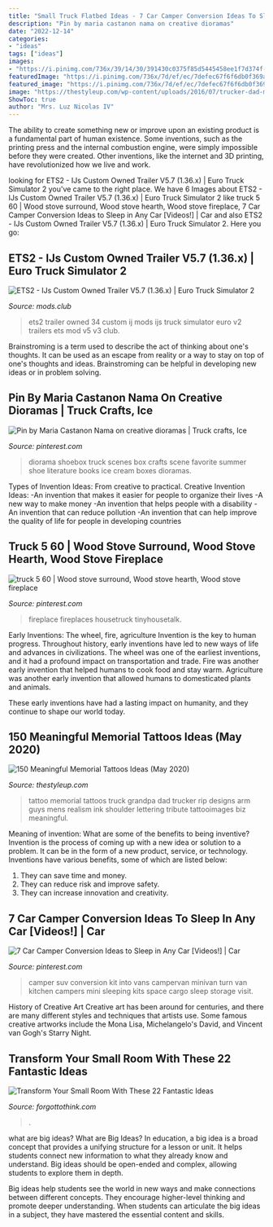 ```yaml
---
title: "Small Truck Flatbed Ideas - 7 Car Camper Conversion Ideas To Sleep In Any Car [videos!]"
description: "Pin by maria castanon nama on creative dioramas"
date: "2022-12-14"
categories:
- "ideas"
tags: ["ideas"]
images:
- "https://i.pinimg.com/736x/39/14/30/391430c0375f85d5445458ee1f7d374f--barn-boards-mud-room.jpg"
featuredImage: "https://i.pinimg.com/736x/7d/ef/ec/7defec67f6f6db0f369a7407105aad27--summer-scenes-hagen.jpg"
featured_image: "https://i.pinimg.com/736x/7d/ef/ec/7defec67f6f6db0f369a7407105aad27--summer-scenes-hagen.jpg"
image: "https://thestyleup.com/wp-content/uploads/2016/07/trucker-dad-memorial-guys-upper-arm-tattoo.jpg"
ShowToc: true
author: "Mrs. Luz Nicolas IV"
---
```



The ability to create something new or improve upon an existing product is a fundamental part of human existence. Some inventions, such as the printing press and the internal combustion engine, were simply impossible before they were created. Other inventions, like the internet and 3D printing, have revolutionized how we live and work.

	

		
looking for ETS2 - IJs Custom Owned Trailer V5.7 (1.36.x) | Euro Truck Simulator 2 you've came to the right place. We have 6 Images about ETS2 - IJs Custom Owned Trailer V5.7 (1.36.x) | Euro Truck Simulator 2 like truck 5 60 | Wood stove surround, Wood stove hearth, Wood stove fireplace, 7 Car Camper Conversion Ideas to Sleep in Any Car [Videos!] | Car and also ETS2 - IJs Custom Owned Trailer V5.7 (1.36.x) | Euro Truck Simulator 2. Here you go:
		
    
## ETS2 - IJs Custom Owned Trailer V5.7 (1.36.x) | Euro Truck Simulator 2

<img loading=lazy src="https://mods.club/uploads/mods/32413-ets2-ij-s-custom-owned-trailer-v5-7-1-36-x.jpg" onerror="this.onerror=null;this.src='https://tse3.mm.bing.net/th?id=OIP.GBaoUPNmnQdf6RVUkg9MSAHaDz&amp;pid=15.1';" alt="ETS2 - IJs Custom Owned Trailer V5.7 (1.36.x) | Euro Truck Simulator 2">

_Source: mods.club_

>ets2 trailer owned 34 custom ij mods ijs truck simulator euro v2 trailers ets mod v5 v3 club. 

	

Brainstroming is a term used to describe the act of thinking about one's thoughts. It can be used as an escape from reality or a way to stay on top of one's thoughts and ideas. Brainstroming can be helpful in developing new ideas or in problem solving.

    
## Pin By Maria Castanon Nama On Creative Dioramas | Truck Crafts, Ice

<img loading=lazy src="https://i.pinimg.com/736x/7d/ef/ec/7defec67f6f6db0f369a7407105aad27--summer-scenes-hagen.jpg" onerror="this.onerror=null;this.src='https://tse1.mm.bing.net/th?id=OIP.gIs7fldN5hBeEmYsKurNLwHaJ3&amp;pid=15.1';" alt="Pin by Maria Castanon Nama on creative dioramas | Truck crafts, Ice">

_Source: pinterest.com_

>diorama shoebox truck scenes box crafts scene favorite summer shoe literature books ice cream boxes dioramas. 

	

Types of Invention Ideas: From creative to practical.
Creative Invention Ideas: 
-An invention that makes it easier for people to organize their lives 
-A new way to make money 
-An invention that helps people with a disability 
-An invention that can reduce pollution 
-An invention that can help improve the quality of life for people in developing countries

    
## Truck 5 60 | Wood Stove Surround, Wood Stove Hearth, Wood Stove Fireplace

<img loading=lazy src="https://i.pinimg.com/736x/39/14/30/391430c0375f85d5445458ee1f7d374f--barn-boards-mud-room.jpg" onerror="this.onerror=null;this.src='https://tse3.mm.bing.net/th?id=OIP.zsBGA-HG4QfHn8Xh-WF7VwAAAA&amp;pid=15.1';" alt="truck 5 60 | Wood stove surround, Wood stove hearth, Wood stove fireplace">

_Source: pinterest.com_

>fireplace fireplaces housetruck tinyhousetalk. 

	

Early Inventions: The wheel, fire, agriculture
Invention is the key to human progress. Throughout history, early inventions have led to new ways of life and advances in civilizations.
The wheel was one of the earliest inventions, and it had a profound impact on transportation and trade. Fire was another early invention that helped humans to cook food and stay warm. Agriculture was another early invention that allowed humans to domesticated plants and animals.

These early inventions have had a lasting impact on humanity, and they continue to shape our world today.

    
## 150 Meaningful Memorial Tattoos Ideas (May 2020)

<img loading=lazy src="https://thestyleup.com/wp-content/uploads/2016/07/trucker-dad-memorial-guys-upper-arm-tattoo.jpg" onerror="this.onerror=null;this.src='https://tse1.mm.bing.net/th?id=OIP.2qr3AGX8A_TMRRW48B4faAHaHt&amp;pid=15.1';" alt="150 Meaningful Memorial Tattoos Ideas (May 2020)">

_Source: thestyleup.com_

>tattoo memorial tattoos truck grandpa dad trucker rip designs arm guys mens realism ink shoulder lettering tribute tattooimages biz meaningful. 

	

Meaning of invention: What are some of the benefits to being inventive?
Invention is the process of coming up with a new idea or solution to a problem. It can be in the form of a new product, service, or technology. Inventions have various benefits, some of which are listed below: 
1. They can save time and money.
2. They can reduce risk and improve safety. 
3. They can increase innovation and creativity.

    
## 7 Car Camper Conversion Ideas To Sleep In Any Car [Videos!] | Car

<img loading=lazy src="https://i.pinimg.com/736x/6c/24/28/6c24289342527b475e87826320758842.jpg" onerror="this.onerror=null;this.src='https://tse3.mm.bing.net/th?id=OIP.NR22aC0TT-JfoRms_hadeQHaF3&amp;pid=15.1';" alt="7 Car Camper Conversion Ideas to Sleep in Any Car [Videos!] | Car">

_Source: pinterest.com_

>camper suv conversion kit into vans campervan minivan turn van kitchen campers mini sleeping kits space cargo sleep storage visit. 

	

History of Creative Art
Creative art has been around for centuries, and there are many different styles and techniques that artists use. Some famous creative artworks include the Mona Lisa, Michelangelo's David, and Vincent van Gogh's Starry Night.

    
## Transform Your Small Room With These 22 Fantastic Ideas

<img loading=lazy src="https://www.forgottothink.com/wp-content/uploads/2016/02/small-rooms-transformation-diy-17.jpg" onerror="this.onerror=null;this.src='https://tse3.mm.bing.net/th?id=OIP.-k4wPj3JYttv4dM_tjl-5QHaJ4&amp;pid=15.1';" alt="Transform Your Small Room With These 22 Fantastic Ideas">

_Source: forgottothink.com_

>. 

	

what are big ideas?
What are Big Ideas?
In education, a big idea is a broad concept that provides a unifying structure for a lesson or unit. It helps students connect new information to what they already know and understand. Big ideas should be open-ended and complex, allowing students to explore them in depth.

Big ideas help students see the world in new ways and make connections between different concepts. They encourage higher-level thinking and promote deeper understanding. When students can articulate the big ideas in a subject, they have mastered the essential content and skills.

